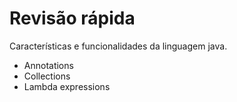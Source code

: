 # Revisão rápida
Características e funcionalidades da linguagem java.
- Annotations
- Collections
- Lambda expressions
